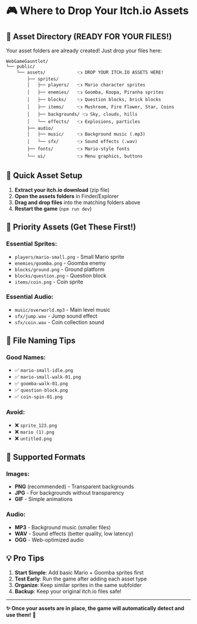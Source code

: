 # 🎮 Where to Drop Your Itch.io Assets

## 📁 Asset Directory (READY FOR YOUR FILES!)

Your asset folders are already created! Just drop your files here:

```
WebGameGauntlet/
└── public/
    └── assets/            👈 DROP YOUR ITCH.IO ASSETS HERE!
        ├── sprites/
        │   ├── players/   👈 Mario character sprites
        │   ├── enemies/   👈 Goomba, Koopa, Piranha sprites  
        │   ├── blocks/    👈 Question blocks, brick blocks
        │   ├── items/     👈 Mushroom, Fire Flower, Star, Coins
        │   ├── backgrounds/ 👈 Sky, clouds, hills
        │   └── effects/   👈 Explosions, particles
        ├── audio/
        │   ├── music/     👈 Background music (.mp3)
        │   └── sfx/       👈 Sound effects (.wav)
        ├── fonts/         👈 Mario-style fonts
        └── ui/            👈 Menu graphics, buttons
```

## 🚀 Quick Asset Setup

1. **Extract your itch.io download** (zip file)
2. **Open the assets folders** in Finder/Explorer
3. **Drag and drop files** into the matching folders above
4. **Restart the game** (`npm run dev`)

## 🎯 Priority Assets (Get These First!)

### Essential Sprites:
- `players/mario-small.png` - Small Mario sprite
- `enemies/goomba.png` - Goomba enemy
- `blocks/ground.png` - Ground platform
- `blocks/question.png` - Question block
- `items/coin.png` - Coin sprite

### Essential Audio:
- `music/overworld.mp3` - Main level music
- `sfx/jump.wav` - Jump sound effect
- `sfx/coin.wav` - Coin collection sound

## 📝 File Naming Tips

### Good Names:
- ✅ `mario-small-idle.png`
- ✅ `mario-small-walk-01.png`
- ✅ `goomba-walk-01.png`
- ✅ `question-block.png`
- ✅ `coin-spin-01.png`

### Avoid:
- ❌ `sprite_123.png`
- ❌ `mario (1).png`
- ❌ `untitled.png`

## 🔧 Supported Formats

### Images:
- **PNG** (recommended) - Transparent backgrounds
- **JPG** - For backgrounds without transparency  
- **GIF** - Simple animations

### Audio:
- **MP3** - Background music (smaller files)
- **WAV** - Sound effects (better quality, low latency)
- **OGG** - Web-optimized audio

## 💡 Pro Tips

1. **Start Simple**: Add basic Mario + Goomba sprites first
2. **Test Early**: Run the game after adding each asset type
3. **Organize**: Keep similar sprites in the same subfolder
4. **Backup**: Keep your original itch.io files safe!

---

**✨ Once your assets are in place, the game will automatically detect and use them!** 🍄 